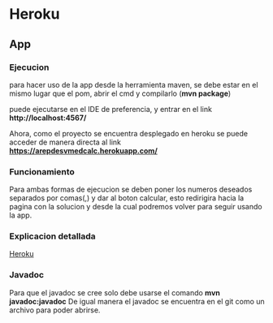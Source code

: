 # Heroku

## App

### Ejecucion

para hacer uso de la app desde la herramienta maven, se debe estar
en el mismo lugar que el pom, abrir el cmd y compilarlo (**mvn package**)

puede ejecutarse en el IDE de preferencia, y entrar en el link 
**http://localhost:4567/**

Ahora, como el proyecto se encuentra desplegado en heroku se puede acceder de manera 
directa al link 
**https://arepdesvmedcalc.herokuapp.com/**

### Funcionamiento

Para ambas formas de ejecucion se deben poner los numeros deseados separados por comas(,)
y dar al boton calcular, esto redirigira hacia la pagina con la solucion y desde la cual podremos volver para 
seguir usando la app.

### Explicacion detallada

[Heroku](https://github.com/MiguelASG/Heroku/master/Heroku.pdf)

### Javadoc

Para que el javadoc se cree solo debe usarse el comando **mvn javadoc:javadoc**
De igual manera el javadoc se encuentra en el git como un archivo para poder abrirse.

